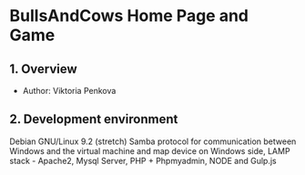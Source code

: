 # BullsAndCows Home Page and Game
## 1. Overview
- Author: Viktoria Penkova

## 2. Development environment
Debian GNU/Linux 9.2 (stretch)
Samba protocol for communication between Windows and the virtual machine and map device on Windows side,
LAMP stack - Apache2, Mysql Server, PHP + Phpmyadmin,
NODE and Gulp.js
